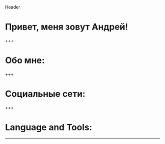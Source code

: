 Header

# Привет, меня зовут Андрей!

+++

# Обо мне:

+++

# Социальные сети:

+++

# Language and Tools:

---